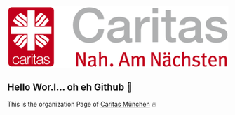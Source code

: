 ![Wortmarke of Caritas-Muenchen](images/RGB_Bildmarke-Wortmarke-2zeilig-grau-rot_2021.png?raw=true "Caritas München")
## Hello Wor.l... oh eh Github 👋

This is the organization Page of [Caritas München](https://caritasmuenchen.de) 🔥
